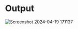 # Output
![Screenshot 2024-04-19 171137](https://github.com/Chavansatyam1/Calories-Calculator/assets/140197189/7d168372-dd7e-4920-8403-dcacaa3f6617)
